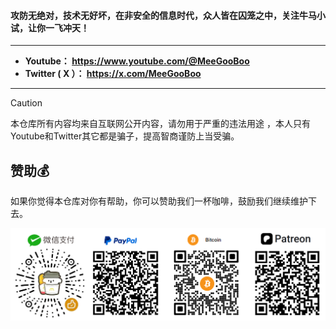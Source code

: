 #### 攻防无绝对，技术无好坏，在非安全的信息时代，众人皆在囚笼之中，关注牛马小试，让你一飞冲天！

****

- **Youtube：  https://www.youtube.com/@MeeGooBoo**
- **Twitter ( X ）：  https://x.com/MeeGooBoo**

****

> [!CAUTION]
>
> 本仓库所有内容均来自互联网公开内容，请勿用于严重的违法用途 ，本人只有Youtube和Twitter其它都是骗子，提高智商谨防上当受骗。

## 赞助💰

如果你觉得本仓库对你有帮助，你可以赞助我们一杯咖啡，鼓励我们继续维护下去。

![](https://github.com/MeeGooBoo/2025/blob/main/static/imgs/pays.png)
